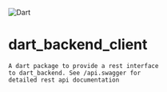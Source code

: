 ![Dart](https://img.shields.io/badge/Dart-2.16.1-green)

# dart_backend_client

    A dart package to provide a rest interface 
    to dart_backend. See /api.swagger for 
    detailed rest api documentation